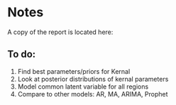 # Notes  

A copy of the report is located here:  


## To do:
1. Find best parameters/priors for Kernal
2. Look at posterior distributions of kernal parameters
2. Model common latent variable for all regions
3. Compare to other models: AR, MA, ARIMA, Prophet

